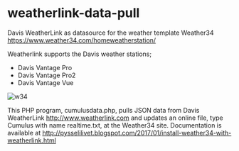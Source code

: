 # weatherlink-data-pull
Davis WeatherLink as datasource for the weather template Weather34 https://www.weather34.com/homeweatherstation/

Weatherlink supports the Davis weather stations;
  * Davis Vantage Pro
  * Davis Vantage Pro2
  * Davis Vantage Vue
  
![w34](https://user-images.githubusercontent.com/16189982/49284323-8647f500-f494-11e8-9fa2-94be478bb90d.jpg)

This PHP program, cumulusdata.php, pulls JSON data from Davis WeatherLink http://www.weatherlink.com and updates an online file, type Cumulus with name realtime.txt, at the Weather34 site. Documentation is available at http://pysselilivet.blogspot.com/2017/01/install-weather34-with-weatherlink.html


